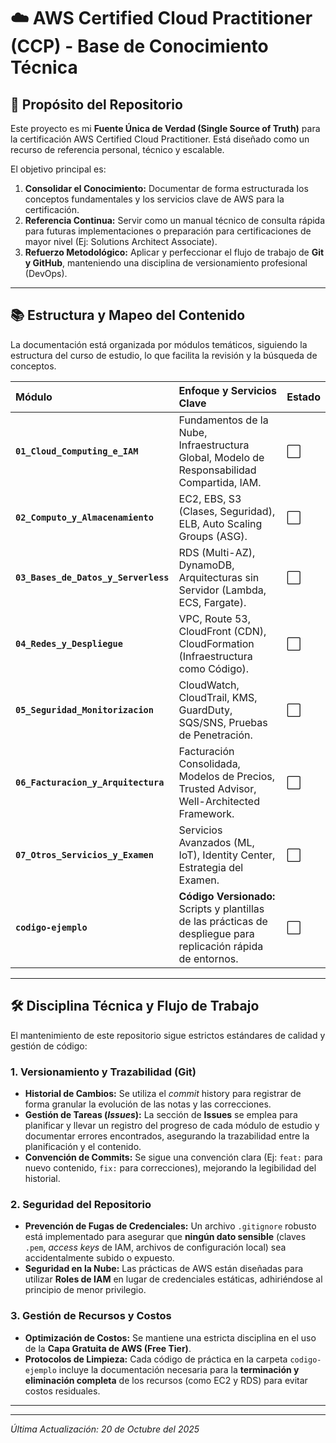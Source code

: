 # ☁️ AWS Certified Cloud Practitioner (CCP) - Base de Conocimiento Técnica

## 🎯 Propósito del Repositorio

Este proyecto es mi **Fuente Única de Verdad (Single Source of Truth)** para la certificación AWS Certified Cloud Practitioner. Está diseñado como un recurso de referencia personal, técnico y escalable.

El objetivo principal es:

1.  **Consolidar el Conocimiento:** Documentar de forma estructurada los conceptos fundamentales y los servicios clave de AWS para la certificación.
2.  **Referencia Continua:** Servir como un manual técnico de consulta rápida para futuras implementaciones o preparación para certificaciones de mayor nivel (Ej: Solutions Architect Associate).
3.  **Refuerzo Metodológico:** Aplicar y perfeccionar el flujo de trabajo de **Git y GitHub**, manteniendo una disciplina de versionamiento profesional (DevOps).

---

## 📚 Estructura y Mapeo del Contenido

La documentación está organizada por módulos temáticos, siguiendo la estructura del curso de estudio, lo que facilita la revisión y la búsqueda de conceptos.

| Módulo | Enfoque y Servicios Clave | Estado |
| :--- | :--- | :--- |
| **`01_Cloud_Computing_e_IAM`** | Fundamentos de la Nube, Infraestructura Global, Modelo de Responsabilidad Compartida, IAM. | ⬜ |
| **`02_Computo_y_Almacenamiento`** | EC2, EBS, S3 (Clases, Seguridad), ELB, Auto Scaling Groups (ASG). | ⬜ |
| **`03_Bases_de_Datos_y_Serverless`**| RDS (Multi-AZ), DynamoDB, Arquitecturas sin Servidor (Lambda, ECS, Fargate). | ⬜ |
| **`04_Redes_y_Despliegue`** | VPC, Route 53, CloudFront (CDN), CloudFormation (Infraestructura como Código). | ⬜ |
| **`05_Seguridad_Monitorizacion`**| CloudWatch, CloudTrail, KMS, GuardDuty, SQS/SNS, Pruebas de Penetración. | ⬜ |
| **`06_Facturacion_y_Arquitectura`**| Facturación Consolidada, Modelos de Precios, Trusted Advisor, Well-Architected Framework. | ⬜ |
| **`07_Otros_Servicios_y_Examen`**| Servicios Avanzados (ML, IoT), Identity Center, Estrategia del Examen. | ⬜ |
| **`codigo-ejemplo`** | **Código Versionado:** Scripts y plantillas de las prácticas de despliegue para replicación rápida de entornos. | ⬜ |

---

## 🛠️ Disciplina Técnica y Flujo de Trabajo

El mantenimiento de este repositorio sigue estrictos estándares de calidad y gestión de código:

### 1. Versionamiento y Trazabilidad (Git)

* **Historial de Cambios:** Se utiliza el *commit* history para registrar de forma granular la evolución de las notas y las correcciones.
* **Gestión de Tareas (*Issues*):** La sección de **Issues** se emplea para planificar y llevar un registro del progreso de cada módulo de estudio y documentar errores encontrados, asegurando la trazabilidad entre la planificación y el contenido.
* **Convención de Commits:** Se sigue una convención clara (Ej: `feat:` para nuevo contenido, `fix:` para correcciones), mejorando la legibilidad del historial.

### 2. Seguridad del Repositorio

* **Prevención de Fugas de Credenciales:** Un archivo `.gitignore` robusto está implementado para asegurar que **ningún dato sensible** (claves `.pem`, *access keys* de IAM, archivos de configuración local) sea accidentalmente subido o expuesto.
* **Seguridad en la Nube:** Las prácticas de AWS están diseñadas para utilizar **Roles de IAM** en lugar de credenciales estáticas, adhiriéndose al principio de menor privilegio.

### 3. Gestión de Recursos y Costos

* **Optimización de Costos:** Se mantiene una estricta disciplina en el uso de la **Capa Gratuita de AWS (Free Tier)**.
* **Protocolos de Limpieza:** Cada código de práctica en la carpeta `codigo-ejemplo` incluye la documentación necesaria para la **terminación y eliminación completa** de los recursos (como EC2 y RDS) para evitar costos residuales.

---
***
*Última Actualización: 20 de Octubre del 2025*